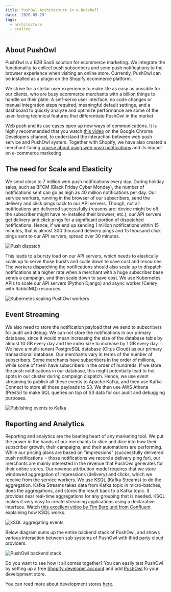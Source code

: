 ```yaml
---
title: PushOwl Architecture in a Nutshell
date: '2020-05-29'
tags:
  - architecture
  - scaling
---
```


## About PushOwl

PushOwl is a B2B SaaS solution for ecommerce marketing. We integrate the functionality to collect push subscribers and send push notifications to the browser experience when visiting an online store. Currently, PushOwl can be installed as a plugin on the Shopify ecommerce platform.

We strive for a stellar user experience to make life as easy as possible for our clients, who are busy ecommerce merchants with a billion things to handle on their plate. A self-serve user interface, no code changes or manual integration steps required, meaningful default settings, and a dashboard to quickly analyze and optimize performance are some of the user-facing technical features that differentiate PushOwl in the market.

Web push and its use cases open up new ways of communications. It is highly recommended that you watch [this video](https://www.youtube.com/watch?v=ggUY0Q4f5ok) on the Google Chrome Developers channel, to understand the interaction between web push service and PushOwl system. Together with Shopify, we have also created a merchant-facing [course about using web push notifications](https://www.shopifycompass.com/learn/what-are-push-notifications-grow-your-business-using-this-marketing-strategy) and its impact on e-commerce marketing.

## The need for Scale and Elasticity

We send close to 7 million web push notifications every day. During holiday sales, such as BFCM (Black Friday Cyber Monday), the number of notifications sent can go as high as 40 million notifications per day. Our service workers, running in the browser of our subscribers, send the delivery and click pings back to our API servers. Though, not all notifications are delivered successfully (reasons are: device might be off, the subscriber might have re-installed their browser, etc.), our API servers get delivery and click pings for a significant portion of dispatched notifications. Hence, if we end up sending 1 million notifications within 15 minutes, that is almost 300 thousand delivery pings and 15 thousand click pings sent to our API servers, spread over 30 minutes.

![Push dispatch](/images/pushowl-architecture/push_dispatch.png 'An illustration of how push dispatch works')

This leads to a bursty load on our API servers, which needs to elastically scale up to serve those bursts and scale down to save cost and resources. The workers dispatching the notifications should also scale up to dispatch notifications at a higher rate when a merchant with a huge subscriber base sends a campaign, and then scale down to save cost. We use Kubernetes APIs to scale our API servers (Python Django) and async worker (Celery with RabbitMQ) resources.

![Kubernetes scaling PushOwl workers](/images/pushowl-architecture/kubernetes.png 'We use Kubernetes to autoscale our workers')

## Event Streaming

We also need to store the notification payload that we send to subscribers for audit and debug. We can not store the notifications in our primary database, since it would mean increasing the size of the database table by almost 10 GB every day and the index size to increase by 1 GB every day. We have a multi-tenant PostgreSQL database (Citus Cloud) as our primary transactional database. Our merchants vary in terms of the number of subscribers. Some merchants have subscribers in the order of millions, while some of them have subscribers in the order of hundreds. If we store the push notifications in our database, this might potentially lead to hot spots in our cluster during campaign dispatch. Hence, we use event streaming to publish all these events to Apache Kafka, and then use Kafka Connect to store all those payloads to S3. We then use AWS Athena (Presto) to make SQL queries on top of S3 data for our audit and debugging purposes.

![Publishing events to Kafka](/images/pushowl-architecture/kafka.png 'PushOwl uses Apache Kafka to publish events and Kafka Connect to save those events to S3')

## Reporting and Analytics

Reporting and analytics are the beating heart of any marketing tool. We put the power in the hands of our merchants to slice and dice into how their subscriber growth, their campaigns, and their automations are performing. While our pricing plans are based on "impressions" (successfully delivered push notifications = those notifications we record a delivery ping for), our merchants are mainly interested in the revenue that PushOwl generates for their online stores. Our revenue attribution model requires that we store windowed aggregation of impressions (delivery) and clicks, which we receive from the service workers. We use KSQL (Kafka Streams) to do the aggregation. Kafka Streams takes data from Kafka topic in micro-batches, does the aggregations, and stores the result back to a Kafka topic. It provides near real-time aggregations for any grouping that is needed. KSQL makes it very easy to create streaming applications using a declarative interface. Watch [this excellent video by Tim Berglund from Confluent](https://www.youtube.com/watch?v=C-rUyWmRJSQ) explaining how KSQL works.

![kSQL aggregating events](/images/pushowl-architecture/ksql.png 'kSQL aggregates events and stores back to Kafka. Kafka connect saves those aggregations to Citus')

Below diagram sums up the entire backend stack of PushOwl, and shows various interaction between sub systems of PushOwl with third party cloud providers.

![PushOwl backend stack](/images/pushowl-architecture/po_stack.jpg 'PushOwl backend stack showing interactions between various sub systems')

Do you want to see how it all comes together? You can easily test PushOwl by setting up a free [Shopify developer account](https://partners.shopify.com/signup/developer) and add [PushOwl](https://apps.shopify.com/pushowl) to your development store.

You can read more about development stores [here](https://help.shopify.com/en/partners/dashboard/development-stores).
